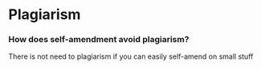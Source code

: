 # Plagiarism

### How does self-amendment avoid plagiarism?

There is not need to plagiarism if you can easily self-amend on small stuff
